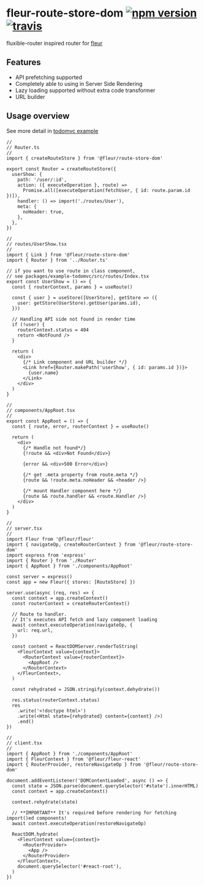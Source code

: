 # fleur-route-store-dom [![npm version](https://badge.fury.io/js/%40ragg%2Ffleur-route-store-dom.svg)](https://www.npmjs.com/package/@fleur/fleur-route-store-dom) [![travis](https://travis-ci.org/ra-gg/fleur.svg?branch=master)](https://travis-ci.org/ra-gg/fleur)

fluxible-router inspired router for [fleur](https://www.npmjs.com/package/@fleur/fleur)

## Features

- API prefetching supported
- Completely able to using in Server Side Rendering
- Lazy loading supported without extra code transformer
- URL builder

## Usage overview

See more detail in [todomvc example](https://github.com/ra-gg/fleur/tree/master/packages/example-todomvc)

```tsx
//
// Router.ts
//
import { createRouteStore } from '@fleur/route-store-dom'

export const Router = createRouteStore({
  userShow: {
    path: '/user/:id',
    action: ({ executeOperation }, route) =>
      Promise.all([executeOperation(fetchUser, { id: route.param.id })]),
    handler: () => import('./routes/User'),
    meta: {
      noHeader: true,
    },
  },
})

//
// routes/UserShow.tsx
//
import { Link } from '@fleur/route-store-dom'
import { Router } from '../Router.ts'

// if you want to use route in class component,
// see packages/example-todomvc/src/routes/Index.tsx
export const UserShow = () => {
  const { routerContext, params } = useRoute()

  const { user } = useStore([UserStore], getStore => ({
    user: getStore(UserStore).getUser(params.id),
  }))

  // Handling API side not found in render time
  if (!user) {
    routerContext.status = 404
    return <NotFound />
  }

  return (
    <div>
      {/* Link component and URL builder */}
      <Link href={Router.makePath('userShow', { id: params.id })}>
        {user.name}
      </Link>
    </div>
  )
}

//
// components/AppRoot.tsx
//
export const AppRoot = () => {
  const { route, error, routerContext } = useRoute()

  return (
    <div>
      {/* Handle not found*/}
      {!route && <div>Not Found</div>}

      {error && <div>500 Error</div>}

      {/* get .meta property from route.meta */}
      {route && !route.meta.noHeader && <header />}

      {/* mount Handler component here */}
      {route && route.handler && <route.Handler />}
    </div>
  )
}

//
// server.tsx
//
import Fleur from '@fleur/fleur'
import { navigateOp, createRouterContext } from '@fleur/route-store-dom'
import express from 'express'
import { Router } from './Router'
import { AppRoot } from './components/AppRoot'

const server = express()
const app = new Fleur({ stores: [RouteStore] })

server.use(async (req, res) => {
  const context = app.createContext()
  const routerContext = createRouterContext()

  // Route to handler.
  // It's executes API fetch and lazy component loading
  await context.executeOperation(navigateOp, {
    url: req.url,
  })

  const content = ReactDOMServer.renderToString(
    <FleurContext value={context}>
      <RouterContext value={routerContext}>
        <AppRoot />
      </RouterContext>
    </FleurContext>,
  )

  const rehydrated = JSON.stringify(context.dehydrate())

  res.status(routerContext.status)
  res
    .write('<!doctype html>')
    .write(<Html state={rehydrated} content={content} />)
    .end()
})

//
// client.tsx
//
import { AppRoot } from './components/AppRoot'
import { FleurContext } from '@fleur/fleur-react'
import { RouterProvider, restoreNavigateOp } from '@fleur/route-store-dom'

document.addEventListener('DOMContentLoaded', async () => {
  const state = JSON.parse(document.querySelector('#state').innerHTML)
  const context = app.createContext()

  context.rehydrate(state)

  // **IMPORTANT** It's required before rendering for fetching import()ed components!
  await context.executeOperation(restoreNavigateOp)

  ReactDOM.hydrate(
    <FleurContext value={context}>
      <RouterProvider>
        <App />
      </RouterProvider>
    </FleurContext>,
    document.querySelector('#react-root'),
  )
})
```

